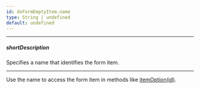 ```yaml
---
id: dxFormEmptyItem.name
type: String | undefined
default: undefined
---
```

---
##### shortDescription
Specifies a name that identifies the form item.

---
Use the name to access the form item in methods like [itemOption(id)](/api-reference/10%20UI%20Components/dxForm/3%20Methods/itemOption(id).md '/Documentation/ApiReference/UI_Components/dxForm/Methods/#itemOptionid').